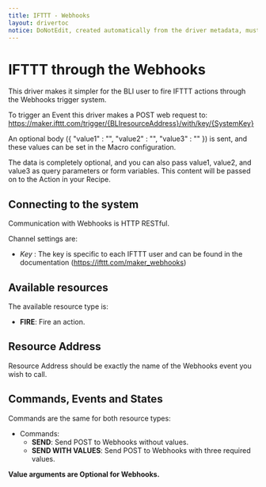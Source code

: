 ```yaml
---
title: IFTTT - Webhooks
layout: drivertoc
notice: DoNotEdit, created automatically from the driver metadata, must be updated on the driver itself
---
```

 
# IFTTT through the Webhooks

This driver makes it simpler for the BLI user to fire IFTTT actions through the Webhooks trigger system.

To trigger an Event this driver makes a POST web request to: https://maker.ifttt.com/trigger/{BLIresourceAddress}/with/key/{SystemKey}

An optional body ({ "value1" : "", "value2" : "", "value3" : "" }) is sent, and these values can be set in the Macro configuration.

The data is completely optional, and you can also pass value1, value2, and value3 as query parameters or form variables. This content will be passed on to the Action in your Recipe. 

## Connecting to the system

Communication with Webhooks is HTTP RESTful. 

Channel settings are:

* _Key_ : The key is specific to each IFTTT user and can be found in the documentation (https://ifttt.com/maker_webhooks)

## Available resources

The available resource type is:

* **FIRE**: Fire an action.

## Resource Address

Resource Address should be exactly the name of the Webhooks event you wish to call.

## Commands, Events and States

Commands are the same for both resource types:

* Commands:
  - **SEND**: Send POST to Webhooks without values.
  - **SEND WITH VALUES**: Send POST to Webhooks with three required values.

**Value arguments are Optional for Webhooks.**

